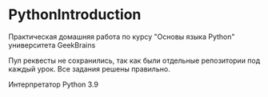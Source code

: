 # PythonIntroduction
Практическая домашняя работа по курсу "Основы языка Python" университета GeekBrains

Пул реквесты не сохранились, так как были отдельные репозитории под каждый урок.
Все задания решены правильно.

Интерпретатор Python 3.9
